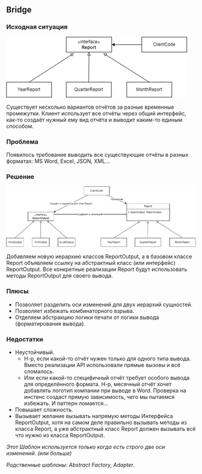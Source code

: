 ## Bridge

### Исходная ситуация
<img src="./imgs/img_1.png">

Существует несколько вариантов отчётов за разные временные промежутки.
Клиент использует все отчёты через общий интерфейс, как-то создаёт нужный ему вид отчёта и выводит каким-то единым способом.

### Проблема
Появилось требование выводить все существующие отчёты в разных форматах: MS Word, Excel, JSON, XML...

### Решение
<img src="./imgs/img_2.png">

Добавляем новую иерархию классов ReportOutput, а в базовом классе Report объявляем ссылку на абстрактный класс (или интерфейс) ReportOutput.
Все конкретные реализации Report будут использовать методы ReportOutput для своего вывода.

### Плюсы
* Позволяет разделить оси изменений для двух иерархий сущностей.
* Позволяет избежать комбинаторного взрыва.
* Отделяем абстракцию логики печати от логики вывода (форматирования вывода).

### Недостатки

* Неустойчивый. 
    * Н-р, если какой-то отчёт нужен только для одного типа вывода. Вместо реализации API использовали прямые вызовы и всё сломалось.
    * Или если какой-то специфичный отчёт требует особого вывода для определённого формата. Н-р, месячный отчёт хочет добавлять логотип компании при выводе в Word. Проверка на инстенс создаст прямую зависимость, чего мы пытаемся избежать. И паттерн ломается...
* Повышает сложность.
* Вызывает желание вызывать напрямую методы Интерфейса ReportOutput, хотя на самом деле правильно вызывать методы из класса Report, а уже абстрактный класс Report должен вызывать всё что нужно из класса ReportOutput.

<p><i> Этот Шаблон используется только когда есть строго две оси изменений. (или больше)</i></p>

<p><i>Родственные шаблоны: Abstract Factory, Adapter.</i></p>

[//]: # (TODO: Добавить пример в коде!)